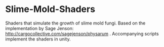 # Slime-Mold-Shaders
Shaders that simulate the growth of slime mold fungi. Based on the implementation by Sage Jenson: http://cargocollective.com/sagejenson/physarum . Accompanying scripts implement the shaders in unity.
